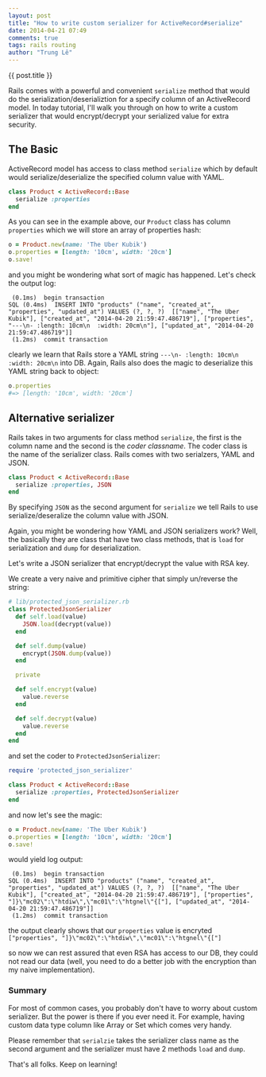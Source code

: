 ```yaml
---
layout: post
title: "How to write custom serializer for ActiveRecord#serialize"
date: 2014-04-21 07:49
comments: true
tags: rails routing
author: "Trung Lê"
---
```


{{ post.title }}

Rails comes with a powerful and convenient `serialize` method that would do the serialization/deserializtion
for a specify column of an ActiveRecord model. In today tutorial, I'll walk you through on how to write a
custom serializer that would encrypt/decrypt your serialized value for extra security.

<!--more-->

## The Basic

ActiveRecord model has access to class method `serialize` which by default would serialize/deserialize the
specified column value with YAML.

```ruby
class Product < ActiveRecord::Base
  serialize :properties
end
```

As you can see in the example above, our `Product` class has column `properties` which we will store an
array of properties hash:

```ruby
o = Product.new(name: 'The Uber Kubik')
o.properties = [length: '10cm', width: '20cm']
o.save!
```

and you might be wondering what sort of magic has happened. Let's check the output log:

```text
 (0.1ms)  begin transaction
SQL (0.4ms)  INSERT INTO "products" ("name", "created_at", "properties", "updated_at") VALUES (?, ?, ?)  [["name", "The Uber Kubik"], ["created_at", "2014-04-20 21:59:47.486719"], ["properties", "---\n- :length: 10cm\n  :width: 20cm\n"], ["updated_at", "2014-04-20 21:59:47.486719"]]
 (1.2ms)  commit transaction
```

clearly we learn that Rails store a YAML string `---\n- :length: 10cm\n  :width: 20cm\n` into DB. Again, Rails
also does the magic to deserialize this YAML string back to object:

```ruby
o.properties
#=> [length: '10cm', width: '20cm']
```

## Alternative serializer

Rails takes in two arguments for class method `serialize`, the first is the column name and the second is the _coder
classname_. The coder class is the name of the serializer class. Rails comes with two serialzers, YAML and JSON.

```ruby
class Product < ActiveRecord::Base
  serialize :properties, JSON
end
```

By specifying `JSON` as the second argument for `serialize` we tell Rails to use serialize/deseralize the column
value with JSON.

Again, you might be wondering how YAML and JSON serializers work? Well, the basically they are class that have two
class methods, that is `load` for serialization and `dump` for deserialization.

Let's write a JSON serializer that encrypt/decrypt the value with RSA key.

We create a very naive and primitive cipher that simply un/reverse the string:

```ruby
# lib/protected_json_serializer.rb
class ProtectedJsonSerializer
  def self.load(value)
    JSON.load(decrypt(value))
  end

  def self.dump(value)
    encrypt(JSON.dump(value))
  end

  private

  def self.encrypt(value)
    value.reverse
  end

  def self.decrypt(value)
    value.reverse
  end
end
```

and set the coder to `ProtectedJsonSerializer`:

```ruby
require 'protected_json_serializer'

class Product < ActiveRecord::Base
  serialize :properties, ProtectedJsonSerializer
end
```

and now let's see the magic:

```ruby
o = Product.new(name: 'The Uber Kubik')
o.properties = [length: '10cm', width: '20cm']
o.save!
```

would yield log output:

```text
 (0.1ms)  begin transaction
SQL (0.4ms)  INSERT INTO "products" ("name", "created_at", "properties", "updated_at") VALUES (?, ?, ?)  [["name", "The Uber Kubik"], ["created_at", "2014-04-20 21:59:47.486719"], ["properties", "]}\"mc02\":\"htdiw\",\"mc01\":\"htgnel\"{["], ["updated_at", "2014-04-20 21:59:47.486719"]]
 (1.2ms)  commit transaction
```

the output clearly shows that our `properties` value is encryted `["properties", "]}\"mc02\":\"htdiw\",\"mc01\":\"htgnel\"{["]`

so now we can rest assured that even RSA has access to our DB, they could not read our data (well, you need
to do a better job with the encryption than my naive implementation).

### Summary

For most of common cases, you probably don't have to worry about custom serializer. But the power is there
if you ever need it. For example, having custom data type column like Array or Set which comes very handy.

Please remember that `serialzie` takes the serializer class name as the second argument
and the serializer must have 2 methods `load` and `dump`.

That's all folks. Keep on learning!